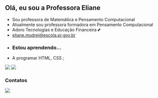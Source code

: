 ## Olá, eu sou a Professora Eliane
- Sou professora de  Matemática e Pensamento Computacional  
-  Atualmente sou professora formadora em Pensamento Computacional
- Adoro Tecnologias e  Educação Financeira :two_hearts:
- eliane.mudrei@escola.pr.gov.br
- ### Estou aprendendo...
- A programar HTML, CSS ; 

[![](https://img.shields.io/badge/JavaScript-323330?style=for-the-badge&logo=javascript&logoColor=F7DF1E)](https://editor.p5js.org/)
[![](https://img.shields.io/badge/Scratch-4D97FF?style=for-the-badge&logo=Scratch&logoColor=white)](https://scratch.mit.edu/)
### Contatos
[![](https://img.shields.io/badge/Instagram-E4405F?style=for-the-badge&logo=instagram&logoColor=white)](https://www.instagram.com/elianemudrei)
<!---
ProfessoraEliane/ProfessoraEliane is a ✨ special ✨ repository because its `README.md` (this file) appears on your GitHub profile.

You can click the Preview link to take a look at your changes.
--->
